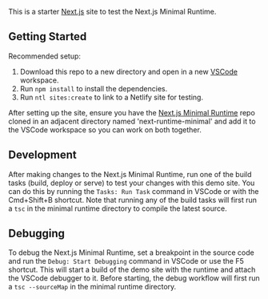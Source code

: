 This is a starter [Next.js](https://nextjs.org/) site to test the Next.js Minimal Runtime.

## Getting Started

Recommended setup:

1. Download this repo to a new directory and open in a new [VSCode](https://code.visualstudio.com/) workspace.
2. Run `npm install` to install the dependencies.
3. Run `ntl sites:create` to link to a Netlify site for testing.

After setting up the site, ensure you have the [Next.js Minimal Runtime](https://github.com/netlify/next-minimal-runtime) repo cloned in an adjacent directory named 'next-runtime-minimal' and add it to the VSCode workspace so you can work on both together.

## Development

After making changes to the Next.js Minimal Runtime, run one of the build tasks (build, deploy or serve) to test your changes with this demo site. You can do this by running the `Tasks: Run Task` command in VSCode or with the Cmd+Shift+B shortcut. Note that running any of the build tasks will first run a `tsc` in the minimal runtime directory to compile the latest source.

## Debugging

To debug the Next.js Minimal Runtime, set a breakpoint in the source code and run the `Debug: Start Debugging` command in VSCode or use the F5 shortcut. This will start a build of the demo site with the runtime and attach the VSCode debugger to it. Before starting, the debug workflow will first run a `tsc --sourceMap` in the minimal runtime directory.

